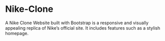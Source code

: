# Nike-Clone
A Nike Clone Website built with Bootstrap is a responsive and visually appealing replica of Nike’s official site. It includes features such as a stylish homepage.
